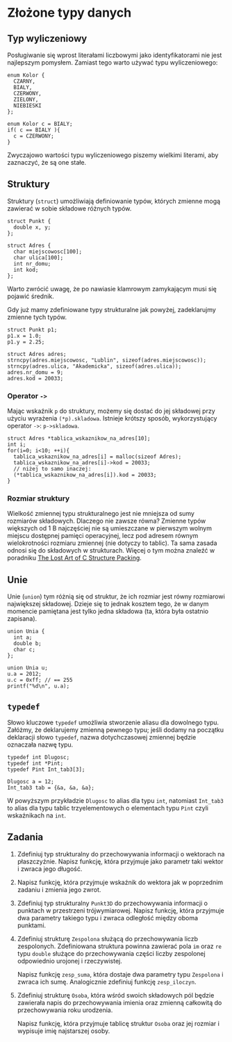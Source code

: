 Złożone typy danych
=========================

Typ wyliczeniowy
-------------------------
Posługiwanie się wprost literałami liczbowymi
jako identyfikatorami nie jest najlepszym pomysłem.
Zamiast tego warto używać typu wyliczeniowego:

    enum Kolor {
      CZARNY,
      BIALY,
      CZERWONY,
      ZIELONY,
      NIEBIESKI
    };

    enum Kolor c = BIALY;
    if( c == BIALY ){
      c = CZERWONY;
    }

Zwyczajowo wartości typu wyliczeniowego
piszemy wielkimi literami,
aby zaznaczyć, że są one stałe.

Struktury
-------------------------
Struktury (`struct`) umożliwiają
definiowanie typów, których zmienne
mogą zawierać w sobie składowe różnych typów.

    struct Punkt {
      double x, y;
    };

    struct Adres {
      char miejscowosc[100];
      char ulica[100];
      int nr_domu;
      int kod;
    };

Warto zwrócić uwagę, że po nawiasie klamrowym
zamykającym musi się pojawić średnik.

Gdy już mamy zdefiniowane typy strukturalne
jak powyżej, zadeklarujmy zmienne tych typów.

    struct Punkt p1;
    p1.x = 1.0;
    p1.y = 2.25;

    struct Adres adres;
    strncpy(adres.miejscowosc, "Lublin", sizeof(adres.miejscowosc));
    strncpy(adres.ulica, "Akademicka", sizeof(adres.ulica));
    adres.nr_domu = 9;
    adres.kod = 20033;

### Operator `->`

Mając wskaźnik `p` do struktury,
możemy się dostać do jej składowej
przy użyciu wyrażenia `(*p).skladowa`.
Istnieje krótszy sposób,
wykorzystujący operator `->`:
`p->skladowa`.

    struct Adres *tablica_wskaznikow_na_adres[10];
    int i;
    for(i=0; i<10; ++i){
      tablica_wskaznikow_na_adres[i] = malloc(sizeof Adres);
      tablica_wskaznikow_na_adres[i]->kod = 20033;
      // niżej to samo inaczej:
      (*tablica_wskaznikow_na_adres[i]).kod = 20033;
    }

### Rozmiar struktury
Wielkość zmiennej typu strukturalnego
jest nie mniejsza od sumy rozmiarów składowych.
Dlaczego nie zawsze równa?
Zmienne typów większych od 1 B
najczęściej nie są umieszczane w pierwszym
wolnym miejscu dostępnej pamięci operacyjnej,
lecz pod adresem równym wielokrotności
rozmiaru zmiennej (nie dotyczy to tablic).
Ta sama zasada odnosi się do składowych w strukturach.
Więcej o tym można znaleźć w poradniku
[The Lost Art of C Structure Packing](http://www.catb.org/esr/structure-packing/).

Unie
-------------------------
Unie (`union`) tym różnią się od struktur,
że ich rozmiar jest równy rozmiarowi największej
składowej.
Dzieje się to jednak kosztem tego,
że w danym momencie pamiętana jest tylko
jedna składowa (ta, która była ostatnio zapisana).

    union Unia {
      int a;
      double b;
      char c;
    };

    union Unia u;
    u.a = 2012;
    u.c = 0xff; // == 255
    printf("%d\n", u.a);

`typedef`
-------------------------
Słowo kluczowe `typedef` umożliwia
stworzenie aliasu dla dowolnego typu.
Załóżmy, że deklarujemy zmienną pewnego typu;
jeśli dodamy na początku deklaracji słowo `typedef`,
nazwa dotychczasowej zmiennej będzie oznaczała
nazwę typu.

    typedef int Dlugosc;
    typedef int *Pint;
    typedef Pint Int_tab3[3];

    Dlugosc a = 12;
    Int_tab3 tab = {&a, &a, &a};

W powyższym przykładzie `Dlugosc` to alias
dla typu `int`, natomiast `Int_tab3` to
alias dla typu tablic trzyelementowych
o elementach typu `Pint` czyli wskaźnikach na `int`.

Zadania
-------------------------

1.  Zdefiniuj typ strukturalny do przechowywania
    informacji o wektorach na płaszczyźnie.
    Napisz funkcję, która przyjmuje jako parametr
    taki wektor i zwraca jego długość.

2.  Napisz funkcję, która przyjmuje wskaźnik
    do wektora jak w poprzednim zadaniu i zmienia jego zwrot.

3.  Zdefiniuj typ strukturalny `Punkt3D` do przechowywania
    informacji o punktach w przestrzeni trójwymiarowej.
    Napisz funkcję, która przyjmuje dwa parametry takiego
    typu i zwraca odległość między oboma punktami.

4.  Zdefiniuj strukturę `Zespolona` służącą
    do przechowywania liczb zespolonych.
    Zdefiniowana struktura powinna zawierać
    pola `im` oraz `re` typu `double` służące
    do przechowywania części liczby zespolonej
    odpowiednio urojonej i rzeczywistej.

    Napisz funkcję `zesp_suma`, która dostaje
    dwa parametry typu `Zespolona` i zwraca ich sumę.
    Analogicznie zdefiniuj funkcję `zesp_iloczyn`.

5.  Zdefiniuj strukturę `Osoba`, która wśród
    swoich składowych pól będzie zawierała
    napis do przechowywania imienia
    oraz zmienną całkowitą do przechowywania
    roku urodzenia.

    Napisz funkcję, która przyjmuje tablicę
    struktur `Osoba` oraz jej rozmiar
    i wypisuje imię najstarszej osoby.
